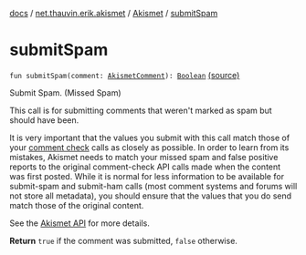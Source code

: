 [docs](../../index.md) / [net.thauvin.erik.akismet](../index.md) / [Akismet](index.md) / [submitSpam](./submit-spam.md)

# submitSpam

`fun submitSpam(comment: `[`AkismetComment`](../-akismet-comment/index.md)`): `[`Boolean`](https://kotlinlang.org/api/latest/jvm/stdlib/kotlin/-boolean/index.html) [(source)](https://github.com/ethauvin/akismet-kotlin/tree/master/src/main/kotlin/net/thauvin/erik/akismet/Akismet.kt#L295)

Submit Spam. (Missed Spam)

This call is for submitting comments that weren't marked as spam but should have been.

It is very important that the values you submit with this call match those of your
[comment check](check-comment.md) calls as closely as possible. In order to learn from its mistakes,
Akismet needs to match your missed spam and false positive reports to the original comment-check API calls made
when the content was first posted. While it is normal for less information to be available for submit-spam and
submit-ham calls (most comment systems and forums will not store all metadata), you should ensure that the
values that you do send match those of the original content.

See the [Akismet API](https://akismet.com/development/api/#submit-spam) for more details.

**Return**
`true` if the comment was submitted, `false` otherwise.

